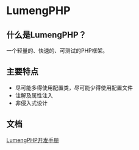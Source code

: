 LumengPHP
=========

什么是LumengPHP？
----------------

一个轻量的、快速的、可测试的PHP框架。

主要特点
-------

* 尽可能多得使用配置类，尽可能少得使用配置文件
* 注解及属性注入
* 非侵入式设计

文档
----

[LumengPHP开发手册](docs/manual.md)